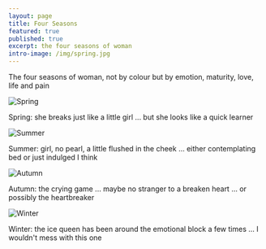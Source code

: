 ```yaml
---
layout: page
title: Four Seasons
featured: true
published: true
excerpt: the four seasons of woman
intro-image: /img/spring.jpg
---
```


The four seasons of woman, not by colour but by emotion, maturity, love, life and pain

![Spring]({{site.baseurl}}/img/spring.jpg)

Spring: she breaks just like a little girl ... but she looks like a quick learner

![Summer]({{site.baseurl}}/img/summer.jpg)

Summer: girl, no pearl, a little flushed in the cheek ... either contemplating bed or just indulged I think

![Autumn]({{site.baseurl}}/img/autumn.jpg)

Autumn: the crying game ... maybe no stranger to a breaken heart ... or possibly the heartbreaker

![Winter]({{site.baseurl}}/img/winter.jpg)

Winter: the ice queen has been around the emotional block a few times ... I wouldn't mess with this one

